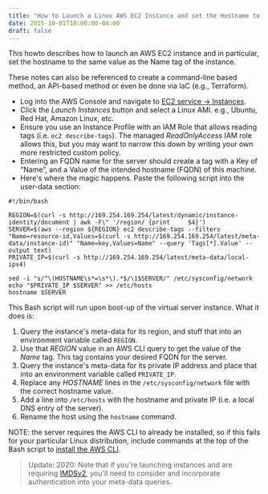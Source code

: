 ```yaml
---
title: "How to Launch a Linux AWS EC2 Instance and set the Hostname to a Tag's value"
date: 2015-10-01T10:00:00-04:00
draft: false
---
```


This howto describes how to launch an AWS EC2 instance and in particular, set the hostname to the same value as the Name tag of the instance.

These notes can also be referenced to create a command-line based method, an API-based method or even be done via IaC (e.g., Terraform).

- Log into the AWS Console and navigate to [EC2 service -> Instances](https://console.aws.amazon.com/ec2/v2/home?#Instances:).
- Click the _Launch Instances_ button and select a Linux AMI. e.g., Ubuntu, Red Hat, Amazon Linux, etc.
- Ensure you use an Instance Profile with an IAM Role that allows reading tags (i.e. `ec2 describe-tags`). The managed _ReadOnlyAccess_ IAM role allows this, but you may want to narrow this down by writing your own more restricted custom policy.
- Entering an FQDN name for the server should create a tag with a Key of “Name”, and a Value of the intended hostname (FQDN) of this machine.
- Here's where the magic happens. Paste the following script into the user-data section:

```
#!/bin/bash

REGION=$(curl -s http://169.254.169.254/latest/dynamic/instance-identity/document | awk -F\" '/region/ {print     $4}')
SERVER=$(aws --region ${REGION} ec2 describe-tags --filters "Name=resource-id,Values=$(curl -s http://169.254.169.254/latest/meta-data/instance-id)" "Name=key,Values=Name" --query 'Tags[*].Value' --output text)
PRIVATE_IP=$(curl -s http://169.254.169.254/latest/meta-data/local-ipv4)

sed -i "s/^\(HOSTNAME\s*=\s*\).*$/\1$SERVER/" /etc/sysconfig/network
echo "$PRIVATE_IP $SERVER" >> /etc/hosts
hostname $SERVER
```

This Bash script will run upon boot-up of the virtual server instance. What it does is:

1. Query the instance's meta-data for its region, and stuff that into an environment variable called `REGION`.
2. Use that _REGION_ value in an AWS CLI query to get the value of the _Name_ tag. This tag contains your desired FQDN for the server.
3. Query the instance's meta-data for its private IP address and place that into an environment variable called `PRIVATE_IP`.
4. Replace any _HOSTNAME_ lines in the `/etc/sysconfig/network` file with the correct hostname value.
5. Add a line into `/etc/hosts` with the hostname and private IP (i.e. a local DNS entry of the server).
6. Rename the host using the `hostname` command.

NOTE: the server requires the AWS CLI to already be installed, so if this fails for your particular Linux distribution, include commands at the top of the Bash script to [install the AWS CLI](https://docs.aws.amazon.com/cli/latest/userguide/getting-started-install.html).

> Update: 2020: Note that if you're launching instances and are requiring [IMDSv2](https://docs.aws.amazon.com/AWSEC2/latest/UserGuide/configuring-instance-metadata-service.html), you'll need to consider and incorporate authentication into your meta-data queries.
